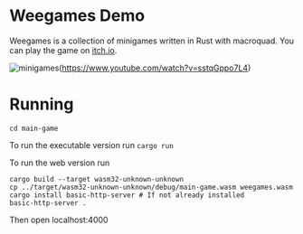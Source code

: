 # Weegames Demo
Weegames is a collection of minigames written in Rust with macroquad. You can play the game on [itch.io](https://yeahross.itch.io/weegames).

![minigames](https://img.itch.zone/aW1nLzgyNDY5NzkuanBn/original/aE018L.jpg)(https://www.youtube.com/watch?v=sstqGppo7L4)

# Running

```cd main-game```

To run the executable version run ``cargo run``

To run the web version run

```
cargo build --target wasm32-unknown-unknown
cp ../target/wasm32-unknown-unknown/debug/main-game.wasm weegames.wasm
cargo install basic-http-server # If not already installed
basic-http-server .
```

Then open localhost:4000
